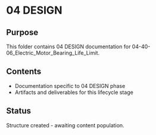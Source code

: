 # 04 DESIGN

## Purpose
This folder contains 04 DESIGN documentation for 04-40-06_Electric_Motor_Bearing_Life_Limit.

## Contents
- Documentation specific to 04 DESIGN phase
- Artifacts and deliverables for this lifecycle stage

## Status
Structure created - awaiting content population.
